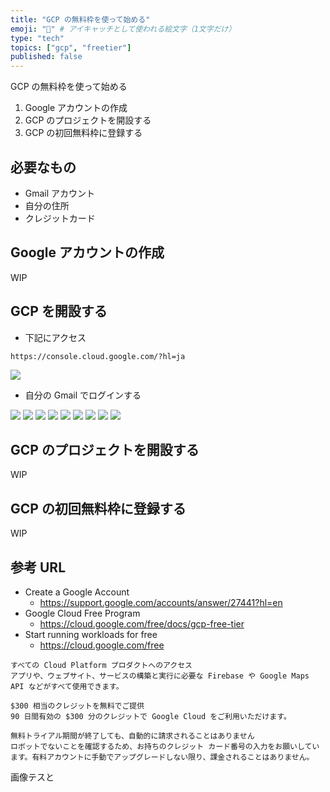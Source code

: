 ```yaml
---
title: "GCP の無料枠を使って始める"
emoji: "🔰" # アイキャッチとして使われる絵文字（1文字だけ）
type: "tech"
topics: ["gcp", "freetier"]
published: false
---
```


GCP の無料枠を使って始める

1. Google アカウントの作成
2. GCP のプロジェクトを開設する
3. GCP の初回無料枠に登録する


## 必要なもの

+ Gmail アカウント
+ 自分の住所
+ クレジットカード

## Google アカウントの作成

WIP

## GCP を開設する

+ 下記にアクセス

```
https://console.cloud.google.com/?hl=ja
```

![](https://raw.githubusercontent.com/iganari/zenn-public/main/articles/images/2020-11-03-gcp-free-tier/01.png)


+ 自分の Gmail でログインする





![](https://raw.githubusercontent.com/iganari/zenn-public/main/articles/images/2020-11-03-gcp-free-tier/02.png)
![](https://raw.githubusercontent.com/iganari/zenn-public/main/articles/images/2020-11-03-gcp-free-tier/03.png)
![](https://raw.githubusercontent.com/iganari/zenn-public/main/articles/images/2020-11-03-gcp-free-tier/04.png)
![](https://raw.githubusercontent.com/iganari/zenn-public/main/articles/images/2020-11-03-gcp-free-tier/05.png)
![](https://raw.githubusercontent.com/iganari/zenn-public/main/articles/images/2020-11-03-gcp-free-tier/06.png)
![](https://raw.githubusercontent.com/iganari/zenn-public/main/articles/images/2020-11-03-gcp-free-tier/07.png)
![](https://raw.githubusercontent.com/iganari/zenn-public/main/articles/images/2020-11-03-gcp-free-tier/08.png)
![](https://raw.githubusercontent.com/iganari/zenn-public/main/articles/images/2020-11-03-gcp-free-tier/09.png)
![](https://raw.githubusercontent.com/iganari/zenn-public/main/articles/images/2020-11-03-gcp-free-tier/10.png)


## GCP のプロジェクトを開設する

WIP


## GCP の初回無料枠に登録する

WIP

## 参考 URL

+ Create a Google Account
  + https://support.google.com/accounts/answer/27441?hl=en
+ Google Cloud Free Program
  + https://cloud.google.com/free/docs/gcp-free-tier
+ Start running workloads for free
  + https://cloud.google.com/free



```
すべての Cloud Platform プロダクトへのアクセス
アプリや、ウェブサイト、サービスの構築と実行に必要な Firebase や Google Maps API などがすべて使用できます。

$300 相当のクレジットを無料でご提供
90 日間有効の $300 分のクレジットで Google Cloud をご利用いただけます。

無料トライアル期間が終了しても、自動的に請求されることはありません
ロボットでないことを確認するため、お持ちのクレジット カード番号の入力をお願いしています。有料アカウントに手動でアップグレードしない限り、課金されることはありません。
```

画像テスと



